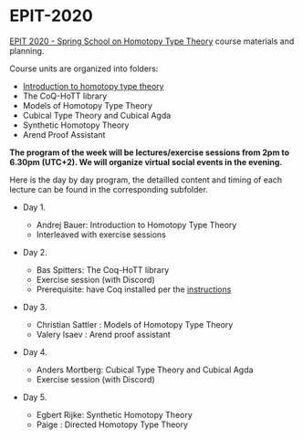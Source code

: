 # EPIT-2020

[EPIT 2020 - Spring School on Homotopy Type Theory](https://epit2020cnrs.inria.fr) course materials and planning.

Course units are organized into folders:

* [Introduction to homotopy type theory](./01-introduction-to-hott)
* The CoQ-HoTT library
* Models of Homotopy Type Theory
* Cubical Type Theory and Cubical Agda
* Synthetic Homotopy Theory
* Arend Proof Assistant

**The program of the week will be lectures/exercise sessions from 2pm to 6.30pm (UTC+2). We will organize virtual social events in the evening.**

Here is the day by day program, the detailled content and timing  of each lecture can be found in the corresponding subfolder. 

* Day 1. 
  + Andrej Bauer: Introduction to Homotopy Type Theory 
  + Interleaved with exercise sessions

* Day 2. 
  + Bas Spitters: The Coq-HoTT library
  + Exercise session (with Discord)
  + Prerequisite: have Coq installed per the [instructions](Coq-Playground/README.md)

* Day 3. 
   + Christian Sattler : Models of Homotopy Type Theory
   + Valery Isaev : Arend proof assistant

* Day 4. 
  + Anders Mortberg: Cubical Type Theory and Cubical Agda
  + Exercise session (with Discord)

* Day 5. 
  +  Egbert Rijke: Synthetic Homotopy Theory
  +  Paige : Directed Homotopy Type Theory

